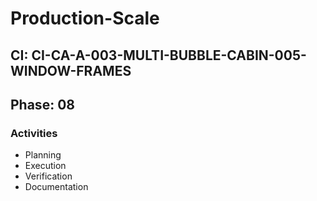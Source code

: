 # Production-Scale

## CI: CI-CA-A-003-MULTI-BUBBLE-CABIN-005-WINDOW-FRAMES
## Phase: 08

### Activities
- Planning
- Execution
- Verification
- Documentation
